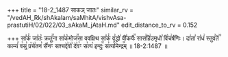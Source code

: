 +++
title = "18-2_1487 साकञ् जातः"
similar_rv = "/vedAH_Rk/shAkalam/saMhitA/vishvAsa-prastutiH/02/022/03_sAkaM_jAtaH.md"
edit_distance_to_rv = 0.152

+++
सा꣣कं꣢ जा꣣तः꣡ क्रतु꣢꣯ना सा꣣क꣡मोज꣢꣯सा ववक्षिथ सा꣣कं꣢ वृ꣣द्धो꣢ वी꣣कयैः꣢꣯ सास꣣हि꣢उमृधो꣣ वि꣡च꣢र्षणिः। दा꣢ता꣣ रा꣡ध꣢ स्तुव꣣ते꣢꣫ काम्यं꣣ व꣢सु꣣ प्र꣡चे꣢तन꣣ सै꣡न꣢ꣳ सश्चद्दे꣣वो꣢ दे꣣व꣢ꣳ स꣣त्य꣡ इन्दुः꣢꣯ स꣣त्य꣡मिन्द्र꣢꣯म् ॥ 18-2:1487 ॥

<div class="js_include " url="/vedAH_Rk/shAkalam/saMhitA/vishvAsa-prastutiH/02/022/03_sAkaM_jAtaH.md"  newLevelForH1="2" title="विश्वास-शाकल-प्रस्तुतिः"  > </div>